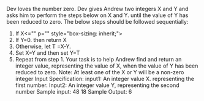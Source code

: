 Dev loves the number zero. Dev gives Andrew two integers X and Y and asks him to 
perform the steps below on X and Y. until the value of Y has been reduced to zero. 
The below steps should be followed sequentially:
1. If X<="" p="" style="box-sizing: inherit;">
2. If Y=0. then return X
3. Otherwise, let T =X-Y.
4. Set X=Y and then set Y=T
5. Repeat from step 1.
Your task is to help Andrew find and return an integer value, representing the value of 
X, when the value of Y has been reduced to zero.
Note: At least one of the X or Y will be a non-zero integer
Input Specification:
input1: An integer value X. representing the first number.
Input2: An integer value Y, representing the second number
Sample input:
48
18
Sample Output:
6
